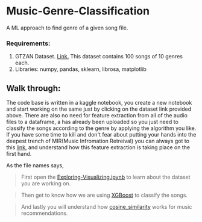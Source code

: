 # Music-Genre-Classification
A ML approach to find genre of a given song file.

### Requirements:
1. GTZAN Dataset. [Link.]( https://www.kaggle.com/carlthome/gtzan-genre-collection?) This dataset contains 100 songs of 10 genres each.
2. Libraries: numpy, pandas, sklearn, librosa, matplotlib

## Walk through:
The code base is written in a kaggle notebook, you create a new notebook and start working on the same just by clicking on the dataset link provided above.
There are also no need for feature extraction from all of the audio files to a dataframe, a has already been uploaded so you just need to classify the songs according to the genre by applying the algorithm you like. 
If you have some time to kill and don't fear about putting your hands into the deepest trench of MIR(Music Infromation Retreival) you can always got to this [link](https://github.com/Prakhar-FF13/Music-Genre-Classification), and understand how this feature extraction is taking place on the first hand.

As the file names says, 
> First open the [Exploring-Visualizing.ipynb](https://github.com/shrey-09/Music-Genre-Classification/blob/master/Exploring-Visualizing.ipynb) to learn about the dataset you are working on.

> Then get to know how we are using [XGBoost](https://xgboost.readthedocs.io/en/latest/python/python_api.html#module-xgboost.sklearn) to classify the songs.

> And lastly you will understand how [cosine_similarity](https://scikit-learn.org/stable/modules/generated/sklearn.metrics.pairwise.cosine_similarity.html) works for music recommendations.
